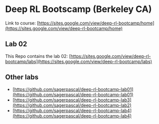 # Deep RL Bootscamp (Berkeley CA)

Link to course: [https://sites.google.com/view/deep-rl-bootcamp/home](https://sites.google.com/view/deep-rl-bootcamp/home)

## Lab 02

This Repo contains the lab 02: [https://sites.google.com/view/deep-rl-bootcamp/labs](https://sites.google.com/view/deep-rl-bootcamp/labs)

## Other labs
- [https://github.com/sagerpascal/deep-rl-bootcamp-lab01](https://github.com/sagerpascal/deep-rl-bootcamp-lab01)
- [https://github.com/sagerpascal/deep-rl-bootcamp-lab3](https://github.com/sagerpascal/deep-rl-bootcamp-lab2)
- [https://github.com/sagerpascal/deep-rl-bootcamp-lab4](https://github.com/sagerpascal/deep-rl-bootcamp-lab4)
